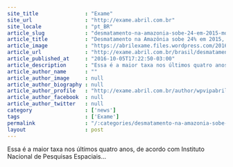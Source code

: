 ```yaml
---
site_title               : "Exame"
site_url                 : "http://exame.abril.com.br"
site_locale              : "pt_BR"
article_slug             : "desmatamento-na-amazonia-sobe-24-em-2015-mostra-inpe"
article_title            : "Desmatamento na Amazônia sobe 24% em 2015, mostra Inpe"
article_image            : "https://abrilexame.files.wordpress.com/2016/10/size_960_16_9_desmatamento1.jpg?quality=70&strip=all&w=960"
article_url              : "http://exame.abril.com.br/brasil/desmatamento-na-amazonia-sobe-24-em-2015-mostra-inpe/"
article_published_at     : "2016-10-05T17:22:50-03:00"
article_description      : "Essa é a maior taxa nos últimos quatro anos, de acordo com Instituto Nacional de Pesquisas Espaciais..."
article_author_name      : ""
article_author_image     : null
article_author_biography : null
article_author_profile   : "http://exame.abril.com.br/author/wpvipabril/"
article_author_facebook  : null
article_author_twitter   : null
category                 : ['news']
tags                     : ['Exame']
permalink                : "/:categories/desmatamento-na-amazonia-sobe-24-em-2015-mostra-inpe/"
layout                   : post
---
```


Essa é a maior taxa nos últimos quatro anos, de acordo com Instituto Nacional de Pesquisas Espaciais...
